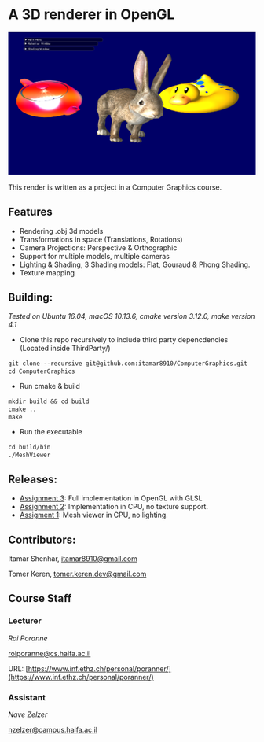# A 3D renderer in OpenGL


![Screenshot from scene](images/scene.png)

This render is written as a project in a Computer Graphics course.

## Features
* Rendering .obj 3d models
* Transformations in space (Translations, Rotations)
* Camera Projections: Perspective & Orthographic 
* Support for multiple models, multiple cameras
* Lighting & Shading, 3 Shading models: Flat, Gouraud & Phong Shading.
* Texture mapping

## Building:
*Tested on Ubuntu 16.04, macOS 10.13.6, cmake version 3.12.0, make version 4.1*
* Clone this repo recursively to include third party depencdencies (Located inside ThirdParty/)
```console
git clone --recursive git@github.com:itamar8910/ComputerGraphics.git
cd ComputerGraphics
```
* Run cmake & build
```console
mkdir build && cd build
cmake ..
make
```
* Run the executable
```console
cd build/bin
./MeshViewer
```

## Releases:

* [Assignment 3](https://github.com/itamar8910/computergraphics2018-cg-is-fake/releases/tag/assignment3): Full implementation in OpenGL with GLSL
* [Assignment 2](https://github.com/itamar8910/computergraphics2018-cg-is-fake/releases/tag/assignment2): Implementation in CPU, no texture support.
* [Assigment 1](https://github.com/itamar8910/computergraphics2018-cg-is-fake/releases/tag/assignment1): Mesh viewer in CPU, no lighting.

## Contributors:

Itamar Shenhar, itamar8910@gmail.com

Tomer Keren, tomer.keren.dev@gmail.com

## Course Staff 

### Lecturer
*Roi Poranne*

[roiporanne@cs.haifa.ac.il](mailto:roiporanne@cs.haifa.ac.il)

URL: [https://www.inf.ethz.ch/personal/poranner/](https://www.inf.ethz.ch/personal/poranner/)


### Assistant
*Nave Zelzer*

[nzelzer@campus.haifa.ac.il](mailto:nzelzer@campus.haifa.ac.il)
